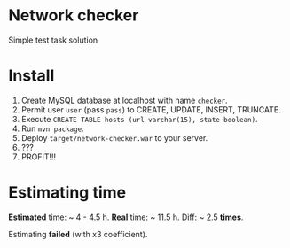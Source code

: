 Network checker
===============

Simple test task solution

Install
=======

  1. Create MySQL database at localhost with name `checker`.
  2. Permit user `user` (pass `pass`) to CREATE, UPDATE, INSERT,
TRUNCATE.
  3. Execute `CREATE TABLE hosts (url varchar(15), state boolean)`.
  4. Run `mvn package`.
  5. Deploy `target/network-checker.war` to your server.
  6. ???
  7. PROFIT!!!

Estimating time
===============

  __Estimated__ time: ~ 4 - 4.5 h.
  __Real__ time: ~ 11.5 h.
  Diff: ~ 2.5 __times__.

Estimating __failed__ (with x3 coefficient).
